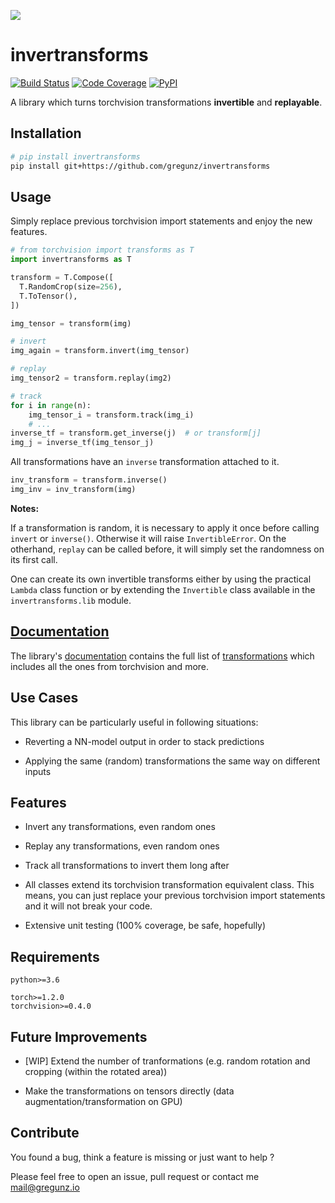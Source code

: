 [Documentation]: https:///gregunz.github.io/invertransforms/
[mail@gregunz.io]: mailto:mail@gregunz.io

[![](https://i.imgur.com/dFDH5Ro.jpg)](https://github.com/gregunz/invertransforms)

invertransforms
====

[![Build Status](https://img.shields.io/travis/com/gregunz/invertransforms.svg?style=for-the-badge)](https://travis-ci.com/gregunz/invertransforms)
[![Code Coverage](https://img.shields.io/codecov/c/gh/gregunz/invertransforms?style=for-the-badge)](https://codecov.io/gh/gregunz/invertransforms)
[![PyPI](https://img.shields.io/pypi/v/invertransforms.svg?color=blue&style=for-the-badge)](https://pypi.org/project/invertransforms)

A library which turns torchvision transformations __invertible__ and __replayable__.


Installation
------------
```bash
# pip install invertransforms
pip install git+https://github.com/gregunz/invertransforms
```

Usage
-----
Simply replace previous torchvision import statements and enjoy the new features.

```python
# from torchvision import transforms as T
import invertransforms as T

transform = T.Compose([
  T.RandomCrop(size=256),
  T.ToTensor(),
])

img_tensor = transform(img)

# invert
img_again = transform.invert(img_tensor)

# replay
img_tensor2 = transform.replay(img2)

# track
for i in range(n):
    img_tensor_i = transform.track(img_i)
    # ...
inverse_tf = transform.get_inverse(j)  # or transform[j]
img_j = inverse_tf(img_tensor_j)
```

All transformations have an `inverse` transformation attached to it.

```python
inv_transform = transform.inverse()
img_inv = inv_transform(img)
```
__Notes:__

If a transformation is random, it is necessary to apply it once before calling `invert` or `inverse()`. Otherwise it will raise `InvertibleError`.
On the otherhand, `replay` can be called before, it will simply set the randomness on its first call.


One can create its own invertible transforms either by using the
practical `Lambda` class function or by extending the `Invertible` class available
in the `invertransforms.lib` module.


[Documentation]
---------------

The library's [documentation] contains the full list of [transformations](https://gregunz.github.io/invertransforms/#header-classes)
 which includes all the ones from torchvision and more.

Use Cases
---------
This library can be particularly useful in following situations:

- Reverting a NN-model output in order to stack predictions

- Applying the same (random) transformations the same way on different inputs

Features
--------
- Invert any transformations, even random ones

- Replay any transformations, even random ones

- Track all transformations to invert them long after

- All classes extend its torchvision transformation equivalent class.
 This means, you can just replace your previous torchvision import statements and it will not break your code.

- Extensive unit testing (100% coverage, be safe, hopefully)

Requirements
------------
```
python>=3.6

torch>=1.2.0
torchvision>=0.4.0
```


Future Improvements
-------------------
- [WIP] Extend the number of tranformations (e.g. random rotation and cropping (within the rotated area))

- Make the transformations on tensors directly (data augmentation/transformation on GPU)


Contribute
----------
You found a bug, think a feature is missing or just want to help ?

Please feel free to open an issue, pull request or contact me [mail@gregunz.io]
